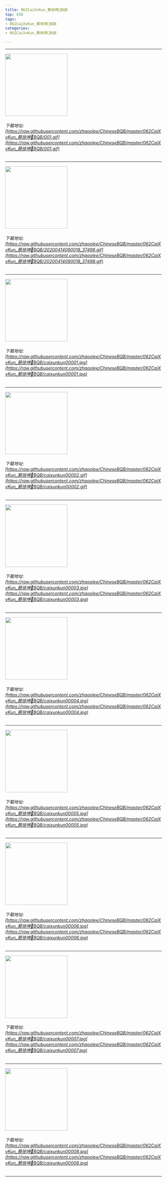```yaml
---
title: 062CaiXvKun_蔡徐坤🏀BQB
top: 938
tags:
- 062CaiXvKun_蔡徐坤🏀BQB
categories:
- 062CaiXvKun_蔡徐坤🏀BQB

---
```


------

<!-- more -->

<img height='200px' style='height:200px;'  src='/ChineseBQB/images/loading.png' data-original=https://raw.githubusercontent.com/zhaoolee/ChineseBQB/master/062CaiXvKun_蔡徐坤🏀BQB/001.gif /><br/><h6>下载地址: [https://raw.githubusercontent.com/zhaoolee/ChineseBQB/master/062CaiXvKun_蔡徐坤🏀BQB/001.gif](https://raw.githubusercontent.com/zhaoolee/ChineseBQB/master/062CaiXvKun_蔡徐坤🏀BQB/001.gif)</h6><hr/><img height='200px' style='height:200px;'  src='/ChineseBQB/images/loading.png' data-original=https://raw.githubusercontent.com/zhaoolee/ChineseBQB/master/062CaiXvKun_蔡徐坤🏀BQB/20200414090018_37498.gif /><br/><h6>下载地址: [https://raw.githubusercontent.com/zhaoolee/ChineseBQB/master/062CaiXvKun_蔡徐坤🏀BQB/20200414090018_37498.gif](https://raw.githubusercontent.com/zhaoolee/ChineseBQB/master/062CaiXvKun_蔡徐坤🏀BQB/20200414090018_37498.gif)</h6><hr/><img height='200px' style='height:200px;'  src='/ChineseBQB/images/loading.png' data-original=https://raw.githubusercontent.com/zhaoolee/ChineseBQB/master/062CaiXvKun_蔡徐坤🏀BQB/caixunkun00001.jpg /><br/><h6>下载地址: [https://raw.githubusercontent.com/zhaoolee/ChineseBQB/master/062CaiXvKun_蔡徐坤🏀BQB/caixunkun00001.jpg](https://raw.githubusercontent.com/zhaoolee/ChineseBQB/master/062CaiXvKun_蔡徐坤🏀BQB/caixunkun00001.jpg)</h6><hr/><img height='200px' style='height:200px;'  src='/ChineseBQB/images/loading.png' data-original=https://raw.githubusercontent.com/zhaoolee/ChineseBQB/master/062CaiXvKun_蔡徐坤🏀BQB/caixunkun00002.gif /><br/><h6>下载地址: [https://raw.githubusercontent.com/zhaoolee/ChineseBQB/master/062CaiXvKun_蔡徐坤🏀BQB/caixunkun00002.gif](https://raw.githubusercontent.com/zhaoolee/ChineseBQB/master/062CaiXvKun_蔡徐坤🏀BQB/caixunkun00002.gif)</h6><hr/><img height='200px' style='height:200px;'  src='/ChineseBQB/images/loading.png' data-original=https://raw.githubusercontent.com/zhaoolee/ChineseBQB/master/062CaiXvKun_蔡徐坤🏀BQB/caixunkun00003.jpg /><br/><h6>下载地址: [https://raw.githubusercontent.com/zhaoolee/ChineseBQB/master/062CaiXvKun_蔡徐坤🏀BQB/caixunkun00003.jpg](https://raw.githubusercontent.com/zhaoolee/ChineseBQB/master/062CaiXvKun_蔡徐坤🏀BQB/caixunkun00003.jpg)</h6><hr/><img height='200px' style='height:200px;'  src='/ChineseBQB/images/loading.png' data-original=https://raw.githubusercontent.com/zhaoolee/ChineseBQB/master/062CaiXvKun_蔡徐坤🏀BQB/caixunkun00004.jpg /><br/><h6>下载地址: [https://raw.githubusercontent.com/zhaoolee/ChineseBQB/master/062CaiXvKun_蔡徐坤🏀BQB/caixunkun00004.jpg](https://raw.githubusercontent.com/zhaoolee/ChineseBQB/master/062CaiXvKun_蔡徐坤🏀BQB/caixunkun00004.jpg)</h6><hr/><img height='200px' style='height:200px;'  src='/ChineseBQB/images/loading.png' data-original=https://raw.githubusercontent.com/zhaoolee/ChineseBQB/master/062CaiXvKun_蔡徐坤🏀BQB/caixunkun00005.jpg /><br/><h6>下载地址: [https://raw.githubusercontent.com/zhaoolee/ChineseBQB/master/062CaiXvKun_蔡徐坤🏀BQB/caixunkun00005.jpg](https://raw.githubusercontent.com/zhaoolee/ChineseBQB/master/062CaiXvKun_蔡徐坤🏀BQB/caixunkun00005.jpg)</h6><hr/><img height='200px' style='height:200px;'  src='/ChineseBQB/images/loading.png' data-original=https://raw.githubusercontent.com/zhaoolee/ChineseBQB/master/062CaiXvKun_蔡徐坤🏀BQB/caixunkun00006.jpg /><br/><h6>下载地址: [https://raw.githubusercontent.com/zhaoolee/ChineseBQB/master/062CaiXvKun_蔡徐坤🏀BQB/caixunkun00006.jpg](https://raw.githubusercontent.com/zhaoolee/ChineseBQB/master/062CaiXvKun_蔡徐坤🏀BQB/caixunkun00006.jpg)</h6><hr/><img height='200px' style='height:200px;'  src='/ChineseBQB/images/loading.png' data-original=https://raw.githubusercontent.com/zhaoolee/ChineseBQB/master/062CaiXvKun_蔡徐坤🏀BQB/caixunkun00007.jpg /><br/><h6>下载地址: [https://raw.githubusercontent.com/zhaoolee/ChineseBQB/master/062CaiXvKun_蔡徐坤🏀BQB/caixunkun00007.jpg](https://raw.githubusercontent.com/zhaoolee/ChineseBQB/master/062CaiXvKun_蔡徐坤🏀BQB/caixunkun00007.jpg)</h6><hr/><img height='200px' style='height:200px;'  src='/ChineseBQB/images/loading.png' data-original=https://raw.githubusercontent.com/zhaoolee/ChineseBQB/master/062CaiXvKun_蔡徐坤🏀BQB/caixunkun00008.jpg /><br/><h6>下载地址: [https://raw.githubusercontent.com/zhaoolee/ChineseBQB/master/062CaiXvKun_蔡徐坤🏀BQB/caixunkun00008.jpg](https://raw.githubusercontent.com/zhaoolee/ChineseBQB/master/062CaiXvKun_蔡徐坤🏀BQB/caixunkun00008.jpg)</h6><hr/>
